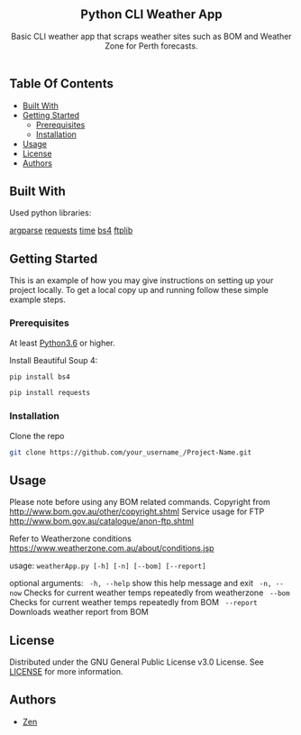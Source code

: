 <br/>
<p align="center">
  <h2 align="center">Python CLI Weather App</h2>

  <p align="center">
    Basic CLI weather app that scraps weather sites such as BOM and Weather Zone for Perth forecasts.
    <br/>
    <br/>
  </p>
</p>

## Table Of Contents

* [Built With](#built-with)
* [Getting Started](#getting-started)
  * [Prerequisites](#prerequisites)
  * [Installation](#installation)
* [Usage](#usage)
* [License](#license)
* [Authors](#authors)


## Built With

Used python libraries:

[argparse](https://docs.python.org/3/library/argparse.html)
[requests](https://docs.python-requests.org/en/master/)
[time](https://docs.python.org/3/library/time.html)
[bs4](https://www.crummy.com/software/BeautifulSoup/bs4/doc/)
[ftplib](https://docs.python.org/3/library/ftplib.html)

## Getting Started

This is an example of how you may give instructions on setting up your project locally.
To get a local copy up and running follow these simple example steps.

### Prerequisites

At least [Python3.6](https://www.python.org/) or higher.

Install Beautiful Soup 4:
 ```sh
pip install bs4
```
```sh
pip install requests
```
### Installation

Clone the repo

```sh
git clone https://github.com/your_username_/Project-Name.git
```

## Usage
Please note before using any BOM related commands.
Copyright from http://www.bom.gov.au/other/copyright.shtml
Service usage for FTP http://www.bom.gov.au/catalogue/anon-ftp.shtml
  
Refer to Weatherzone conditions
https://www.weatherzone.com.au/about/conditions.jsp



usage: ```weatherApp.py [-h] [-n] [--bom] [--report]```

optional arguments:
 ``` -h, --help```  show this help message and exit
 ``` -n, --now```   Checks for current weather temps repeatedly from weatherzone
``` --bom```    Checks for current weather temps repeatedly from BOM
``` --report```    Downloads weather report from BOM

## License

Distributed under the GNU General Public License v3.0 License. See [LICENSE](https://github.com/zen-coder-bit/weatherApp/blob/master/LICENSE) for more information.

## Authors

* [Zen](https://github.com/zen-coder-bit)




